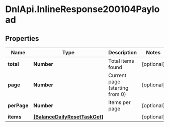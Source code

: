 # DnlApi.InlineResponse200104Payload

## Properties
Name | Type | Description | Notes
------------ | ------------- | ------------- | -------------
**total** | **Number** | Total items found | [optional] 
**page** | **Number** | Current page (starting from 0) | [optional] 
**perPage** | **Number** | Items per page | [optional] 
**items** | [**[BalanceDailyResetTaskGet]**](BalanceDailyResetTaskGet.md) |  | [optional] 


